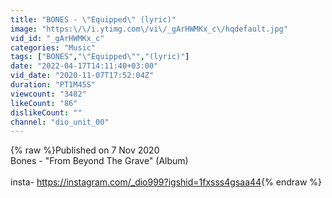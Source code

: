 ```yaml
---
title: "BONES - \"Equipped\" (lyric)"
image: "https:\/\/i.ytimg.com\/vi\/_gArHWMKx_c\/hqdefault.jpg"
vid_id: "_gArHWMKx_c"
categories: "Music"
tags: ["BONES","\"Equipped\"","(lyric)"]
date: "2022-04-17T14:11:40+03:00"
vid_date: "2020-11-07T17:52:04Z"
duration: "PT1M45S"
viewcount: "3482"
likeCount: "86"
dislikeCount: ""
channel: "dio_unit_00"
---
```

{% raw %}Published on 7 Nov 2020<br />Bones - &quot;From Beyond The Grave&quot; (Album)<br /><br />insta- <a rel="nofollow" target="blank" href="https://instagram.com/_dio999?igshid=1fxsss4gsaa44">https://instagram.com/_dio999?igshid=1fxsss4gsaa44</a>{% endraw %}

